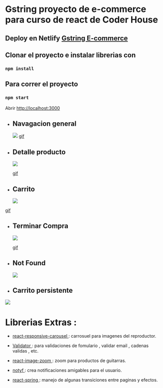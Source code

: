 # Gstring proyecto de e-commerce para curso de react de Coder House

## Deploy en Netlify [Gstring E-commerce ](https://gstring.netlify.app/)

## Clonar el proyecto e instalar librerias con

### `npm install`

## Para correr el proyecto

### `npm start`

Abrir [http://localhost:3000](http://localhost:3000)

-   ## Navagacion general

    ![](https://res.cloudinary.com/doad24viw/image/upload/v1622931680/wcuj6m3ej8a0rvo0jnbc.gif)
    [gif ](https://res.cloudinary.com/doad24viw/image/upload/v1622931680/wcuj6m3ej8a0rvo0jnbc.gif)

-   ## Detalle producto

    ![](https://res.cloudinary.com/doad24viw/image/upload/v1622931811/nru5pxmca7zyzobbyrbw.gif)

    [gif ](https://res.cloudinary.com/doad24viw/image/upload/v1622931811/nru5pxmca7zyzobbyrbw.gif)

-   ## Carrito

    ![](https://res.cloudinary.com/doad24viw/image/upload/v1622932044/qz1v8uzxx1g4kurz4rre.gif)

[gif ](https://res.cloudinary.com/doad24viw/image/upload/v1622932044/qz1v8uzxx1g4kurz4rre.gif)

-   ## Terminar Compra

    ![](https://res.cloudinary.com/doad24viw/image/upload/v1622932416/nj9nq87guskvxbd0zsfa.gif)

    [gif ](https://res.cloudinary.com/doad24viw/image/upload/v1622932416/nj9nq87guskvxbd0zsfa.gif)

-   ## Not Found

    ![](https://res.cloudinary.com/doad24viw/image/upload/v1622932526/edzv3igterqmrkl3rxxq.gif)

-   ## Carrito persistente

![](https://res.cloudinary.com/doad24viw/image/upload/v1622932611/rxyjkxdtwmqoxh1bin5g.gif)

# Librerias Extras :

-   [react-responsive-carousel ](https://www.npmjs.com/package/react-responsive-carousel) : carrosuel para imagenes del reproductor.

-   [Validator ](https://www.npmjs.com/package/validator) : para validaciones de fomulario , validar email , cadenas validas , etc.

-   [react-image-zoom ](https://www.npmjs.com/package/react-image-zoom) : zoom para productos de guitarras.

-   [notyf ](https://www.npmjs.com/package/notyf) : crea notificaciones amigables para el usuario.

-   [react-spring ](https://react-spring.io/) : manejo de algunas transiciones entre paginas y efectos.
